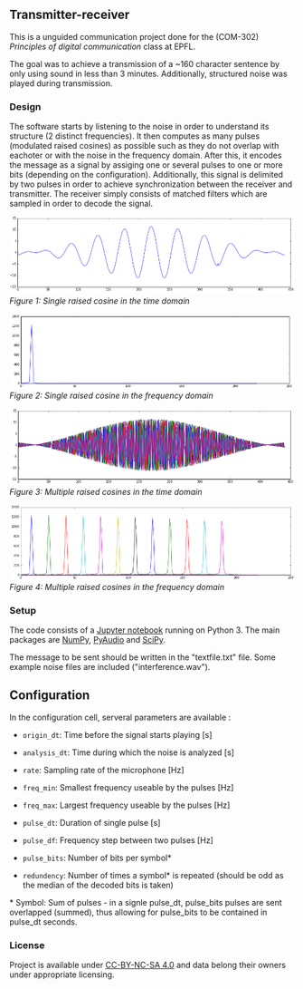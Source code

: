 ## Transmitter-receiver

This is a unguided communication project done for the (COM-302) *Principles of digital communication* class at EPFL.


The goal was to achieve a transmission of a ~160 character sentence by only using sound in less than 3 minutes. Additionally, structured noise was played during transmission.


### Design

The software starts by listening to the noise in order to understand its structure (2 distinct frequencies). It then computes as many pulses (modulated raised cosines) as possible such as they do not overlap with eachoter or with the noise in the frequency domain. After this, it encodes the message as a signal by assiging one or several pulses to one or more bits (depending on the configuration). Additionally, this signal is delimited by two pulses in order to achieve synchronization between the receiver and transmitter. The receiver simply consists of matched filters which are sampled in order to decode the signal.

![](./raisedCosineTime.jpg)
  *Figure 1: Single raised cosine in the time domain* 

![](./raisedCosineFrequency.jpg)
  *Figure 2: Single raised cosine in the frequency domain* 
  
![](./raisedCosinesTime.jpg)
  *Figure 3: Multiple raised cosines in the time domain* 

![](./raisedCosinesFrequency.jpg)
  *Figure 4: Multiple raised cosines in the frequency domain* 


### Setup

The code consists of a [Jupyter notebook](http://jupyter.org/) running on Python 3. The main packages are [NumPy](http://www.numpy.org/), [PyAudio](http://people.csail.mit.edu/hubert/pyaudio/) and [SciPy](https://www.scipy.org/scipylib/index.html).


The message to be sent should be written in the "textfile.txt" file.
Some example noise files are included ("interference.wav").


## Configuration 

In the configuration cell, serveral parameters are available : 

- `origin_dt`: Time before the signal starts playing [s]
- `analysis_dt`: Time during which the noise is analyzed [s]

- `rate`: Sampling rate of the microphone [Hz]
- `freq_min`: Smallest frequency useable by the pulses [Hz]
- `freq_max`: Largest frequency useable by the pulses [Hz]

- `pulse_dt`: Duration of single pulse [s]
- `pulse_df`: Frequency step between two pulses [Hz] 
- `pulse_bits`: Number of bits per symbol*
- `redundency`: Number of times a symbol* is repeated (should be odd as the median of the decoded bits is taken)

\* Symbol: Sum of pulses - in a signle pulse_dt, pulse_bits pulses are sent overlapped (summed), thus allowing for pulse_bits to be contained in pulse_dt seconds. 

### License

Project is available under [CC-BY-NC-SA 4.0](http://creativecommons.org/licenses/by-nc-sa/4.0/) and data belong their owners under appropriate licensing.
